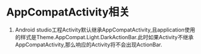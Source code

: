 # AppCompatActivity相关

1.  Android studio工程Activity默认继承AppCompatActivity,且application使用的样式是Theme.AppCompat.Light.DarkActionBar.此时如果Activity不继承AppCompatActivity,那么响应的Activity将不会出现ActionBar.
